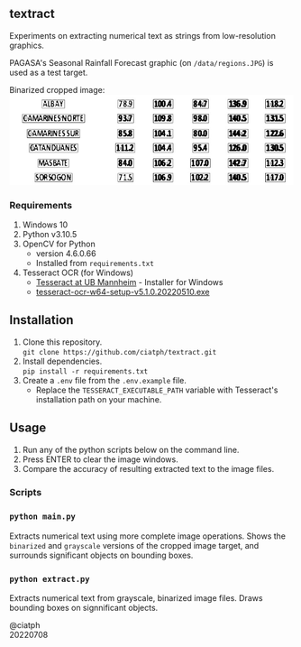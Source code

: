 ## textract

Experiments on extracting numerical text as strings from low-resolution graphics.

PAGASA's Seasonal Rainfall Forecast graphic (on `/data/regions.JPG`) is used as a test target.

Binarized cropped image:
![Region 5](assets/groups.jpg)

### Requirements

1. Windows 10
2. Python v3.10.5
3. OpenCV for Python
   - version 4.6.0.66 
   - Installed from `requirements.txt`
4. Tesseract OCR (for Windows)
   - [Tesseract at UB Mannheim](https://github.com/UB-Mannheim/tesseract/wiki) - Installer for Windows
   - [tesseract-ocr-w64-setup-v5.1.0.20220510.exe](https://digi.bib.uni-mannheim.de/tesseract/tesseract-ocr-w64-setup-v5.1.0.20220510.exe)

## Installation

1. Clone this repository.  
`git clone https://github.com/ciatph/textract.git`
2. Install dependencies.  
`pip install -r requirements.txt`
3. Create a `.env` file from the `.env.example` file.
   - Replace the `TESSERACT_EXECUTABLE_PATH` variable with Tesseract's installation path on your machine.

## Usage

1. Run any of the python scripts below on the command line.
2. Press ENTER to clear the image windows.
3. Compare the accuracy of resulting extracted text to the image files.

### Scripts

### `python main.py`

Extracts numerical text using more complete image operations. Shows the `binarized` and `grayscale` versions of the cropped image target, and surrounds significant objects on bounding boxes.

### `python extract.py`

Extracts numerical text from grayscale, binarized image files. Draws bounding boxes on signnificant objects.

@ciatph  
20220708
